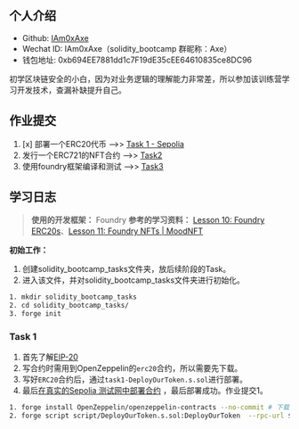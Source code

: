 ## 个人介绍

- Github: [IAm0xAxe](https://github.com/IAm0xAxe)
- Wechat ID: IAm0xAxe（solidity_bootcamp 群昵称：Axe）
- 钱包地址: 0xb694EE7881dd1c7F19dE35cEE64610835ce8DC96

初学区块链安全的小白，因为对业务逻辑的理解能力非常差，所以参加该训练营学习开发技术，查漏补缺提升自己。

## 作业提交

1. [x] 部署一个ERC20代币 -->>  [Task 1 - Sepolia](https://sepolia.etherscan.io/tx/0x426f74e49de95f71823abc2f89a3b3315c44b62c284869161fd4be02182c732e)
2. 发行一个ERC721的NFT合约 -->> [Task2]()
3. 使用foundry框架编译和测试 -->> [Task3]()

## 学习日志

> **使用的开发框架：** Foundry
> **参考的学习资料：** [Lesson 10: Foundry ERC20s](https://github.com/Cyfrin/foundry-full-course-f23#lesson-10-foundry-erc20s)、[Lesson 11: Foundry NFTs | MoodNFT](https://github.com/Cyfrin/foundry-full-course-f23#lesson-11-foundry-nfts--moodnft)

**初始工作：**
1. 创建solidity_bootcamp_tasks文件夹，放后续阶段的Task。
2. 进入该文件，并对solidity_bootcamp_tasks文件夹进行初始化。

```bash
1. mkdir solidity_bootcamp_tasks
2. cd solidity_bootcamp_tasks/
3. forge init
```

### Task 1

1. 首先了解[EIP-20](https://eips.ethereum.org/EIPS/eip-20 )
2. 写合约时需用到OpenZeppelin的`erc20`合约，所以需要先下载。
3. 写好`ERC20`合约后，通过`task1-DeployOurToken.s.sol`进行部署。
4. 最后[在真实的Sepolia 测试网中部署合约](https://www.youtube.com/watch?v=PTUk1XPPwdA&list=PL2-Nvp2Kn0FPH2xU3IbKrrkae-VVXs1vk&index=78) ，最后部署成功。作业提交1。

```bash
1. forge install OpenZeppelin/openzeppelin-contracts --no-commit # 下载erc20
2. forge script script/DeployOurToken.s.sol:DeployOurToken  --rpc-url $SEPOLIA_RPC_URL --private-key $REAL_PRIVATE_KEY --broadcast #在Sepolia部署ERC20
```
